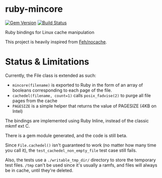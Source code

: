ruby-mincore
============
[![Gem Version](https://badge.fury.io/rb/mincore.png)](http://badge.fury.io/rb/mincore)
[![Build Status](https://travis-ci.org/noushi/ruby-mincore.png?branch=master)](https://travis-ci.org/noushi/ruby-mincore)

Ruby bindings for Linux cache manipulation

This project is heavily inspired from [Feh/nocache](http://github.com/Feh/nocache).


Status & Limitations
====================

Currently, the File class is extended as such:
- `mincore(filename)` is exported to Ruby in the form of an array of booleans corresponding to each page of the file.
- `cachedel(filename, count=1)` calls `posix_fadvise(2)` to purge all file pages from the cache
- `PAGESIZE` is a simple helper that returns the value of PAGESIZE (4KB on Intel)

The bindings are implemented using Ruby Inline, instead of the classic mkmf ext C.

There is a gem module generated, and the code is still beta.

Since `File.cachedel()` isn't guaranteed to work (no matter how many time you call it), the `test_cachedel_non_empty_file` 
test case still fails.

Also, the tests use a `./writable_tmp_dir/` directory to store the temporary test files. `/tmp` can't be used since it's 
usually a ramfs, and files will always be in cache, until they're deleted.


